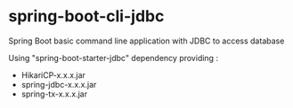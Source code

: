 # spring-boot-cli-jdbc

Spring Boot basic command line application with JDBC to access database

Using "spring-boot-starter-jdbc" dependency providing :
- HikariCP-x.x.x.jar
- spring-jdbc-x.x.x.jar
- spring-tx-x.x.x.jar 

